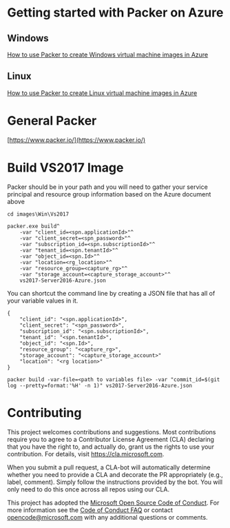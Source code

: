 # Getting started with Packer on Azure
## Windows
[How to use Packer to create Windows virtual machine images in Azure](https://docs.microsoft.com/en-us/azure/virtual-machines/windows/build-image-with-packer)
## Linux
[How to use Packer to create Linux virtual machine images in Azure](https://docs.microsoft.com/en-us/azure/virtual-machines/linux/build-image-with-packer)

# General Packer
[https://www.packer.io/](https://www.packer.io/)

# Build VS2017 Image
Packer should be in your path and you will need to gather your service principal and resource group information based on the Azure document above
```
cd images\Win\Vs2017

packer.exe build^
    -var "client_id=<spn.applicationId>"^
    -var "client_secret=<spn_password>"^
    -var "subscription_id=<spn.subscriptionId>"^
    -var "tenant_id=<spn.tenantId>"^
    -var "object_id=<spn.Id>"^
    -var "location=<rg_location>"^
    -var "resource_group=<capture_rg>"^
    -var "storage_account=<capture_storage_account>"^
    vs2017-Server2016-Azure.json
```
You can shortcut the command line by creating a JSON file that has all of your variable values in it.
```
{
    "client_id": "<spn.applicationId>",
    "client_secret": "<spn_password>",
    "subscription_id": "<spn.subscriptionId>",
    "tenant_id": "<spn.tenantId>",
    "object_id": "<spn.Id>",
    "resource_group": "<capture_rg>",
    "storage_account": "<capture_storage_account>"
    "location": "<rg location>"
}

packer build -var-file=<path to variables file> -var "commit_id=$(git log --pretty=format:'%H' -n 1)" vs2017-Server2016-Azure.json
```

# Contributing

This project welcomes contributions and suggestions.  Most contributions require you to agree to a
Contributor License Agreement (CLA) declaring that you have the right to, and actually do, grant us
the rights to use your contribution. For details, visit https://cla.microsoft.com.

When you submit a pull request, a CLA-bot will automatically determine whether you need to provide
a CLA and decorate the PR appropriately (e.g., label, comment). Simply follow the instructions
provided by the bot. You will only need to do this once across all repos using our CLA.

This project has adopted the [Microsoft Open Source Code of Conduct](https://opensource.microsoft.com/codeofconduct/).
For more information see the [Code of Conduct FAQ](https://opensource.microsoft.com/codeofconduct/faq/) or
contact [opencode@microsoft.com](mailto:opencode@microsoft.com) with any additional questions or comments.

